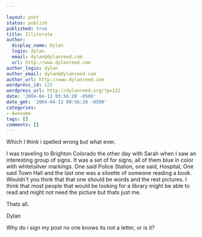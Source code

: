 ```yaml
---

layout: post
status: publish
published: true
title: Illiterate
author:
  display_name: Dylan
  login: dylan
  email: dylan@dylanreed.com
  url: http://www.dylanreed.com
author_login: dylan
author_email: dylan@dylanreed.com
author_url: http://www.dylanreed.com
wordpress_id: 123
wordpress_url: http://dylanreed.org/?p=123
date: '2004-04-12 03:56:20 -0500'
date_gmt: '2004-04-12 09:56:20 -0500'
categories:
- Awesome
tags: []
comments: []
---
```


Which I think i spelled wrong but what ever.

I was traveling to Brighton Colorado the other day with Sarah when I saw an interesting group of signs. It was a set of for signs, all of them blue in color with white\silver markings. One said Police Station, one said, Hospital, One said Town Hall and the last one was a siloette of someone reading a book. Wouldn't you think that that one should be words and the rest pictures. I think that most people that would be looking for a library might be able to read and might not need the picture but thats just me.

Thats all. 

Dylan

Why do i sign my post no one knows its not a letter, or is it?
